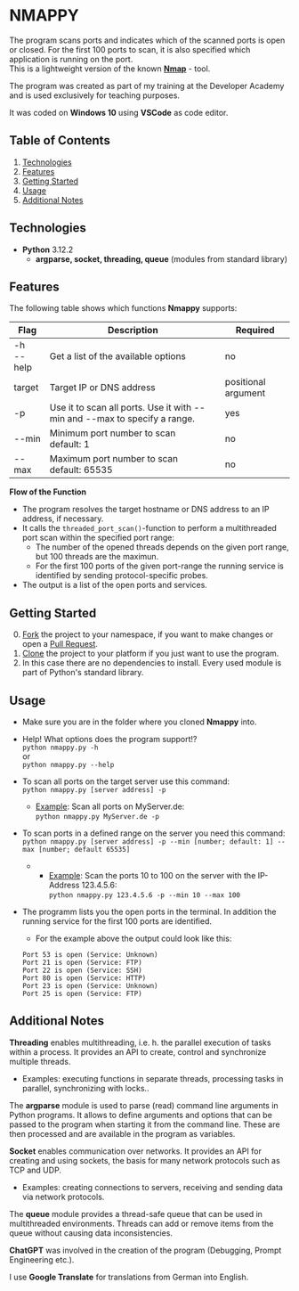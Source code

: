 # NMAPPY

The program scans ports and indicates which of the scanned ports is open or closed. For the first 100 ports to scan, it is also specified which application is running on the port.  
This is a lightweight version of the known <a href="https://nmap.org/">**Nmap**</a> - tool.  

The program was created as part of my training at the Developer Academy and is used exclusively for teaching purposes.  

It was coded on **Windows 10** using **VSCode** as code editor.

## Table of Contents
1. <a href="#technologies">Technologies</a>  
2. <a href="#features">Features</a>  
3. <a href="#getting-started">Getting Started</a>  
4. <a href="#usage">Usage</a>  
5. <a href="#additional-notes">Additional Notes</a>  

## Technologies
* **Python** 3.12.2
    * **argparse, socket, threading, queue** (modules from standard library) 

## Features
The following table shows which functions **Nmappy** supports:  

| Flag | Description | Required |
| ---- | ----------- | -------- |
| -h <br> --help | Get a list of the available options | no |
| target | Target IP or DNS address | positional argument |
| -p | Use it to scan all ports. Use it with --min and --max to specify a range. | yes |
| --min | Minimum port number to scan <br> default: 1 | no |
| --max | Maximum port number to scan <br> default: 65535 | no |

**Flow of the Function**
- The program resolves the target hostname or DNS address to an IP address, if necessary.
- It calls the `threaded_port_scan()`-function to perform a multithreaded port scan within the specified port range:
    - The number of the opened threads depends on the given port range, but 100 threads are the maximun.
    - For the first 100 ports of the given port-range the running service is identified by sending protocol-specific probes. 
- The output is a list of the open ports and services.

## Getting Started
0) <a href="https://docs.github.com/de/pull-requests/collaborating-with-pull-requests/working-with-forks/fork-a-repo">Fork</a> the project to your namespace, if you want to make changes or open a <a href="https://docs.github.com/de/pull-requests/collaborating-with-pull-requests/proposing-changes-to-your-work-with-pull-requests/about-pull-requests">Pull Request</a>.
1) <a href="https://docs.github.com/en/repositories/creating-and-managing-repositories/cloning-a-repository">Clone</a> the project to your platform if you just want to use the program.
2) In this case there are no dependencies to install. Every used module is part of Python's standard library.

## Usage
- Make sure you are in the folder where you cloned **Nmappy** into.  

- Help! What options does the program support!?  
    `python nmappy.py -h`  
    or  
    `python nmappy.py --help`  

- To scan all ports on the target server use this command:  
    `python nmappy.py [server address] -p` 
    - <ins>Example</ins>: Scan all ports on MyServer.de:  
    `python nmappy.py MyServer.de -p`
    
- To scan ports in a defined range on the server you need this command:  
    `python nmappy.py [server address] -p --min [number; default: 1] --max [number; default 65535]`
    - - <ins>Example</ins>: Scan the ports 10 to 100 on the server with the IP-Address 123.4.5.6:  
    `python nmappy.py 123.4.5.6 -p --min 10 --max 100`

- The programm lists you the open ports in the terminal. In addition the running service for the first 100 ports are identified.
    - For the example above the output could look like this:
    
    ```
    Port 53 is open (Service: Unknown)
    Port 21 is open (Service: FTP)
    Port 22 is open (Service: SSH)
    Port 80 is open (Service: HTTP)
    Port 23 is open (Service: Unknown)
    Port 25 is open (Service: FTP)
    ```

## Additional Notes
**Threading** enables multithreading, i.e. h. the parallel execution of tasks within a process. It provides an API to create, control and synchronize multiple threads.  
- Examples: executing functions in separate threads, processing tasks in parallel, synchronizing with locks..  
  
The **argparse** module is used to parse (read) command line arguments in Python programs. It allows to define arguments and options that can be passed to the program when starting it from the command line. These are then processed and are available in the program as variables.  
  
**Socket** enables communication over networks. It provides an API for creating and using sockets, the basis for many network protocols such as TCP and UDP.  
- Examples: creating connections to servers, receiving and sending data via network protocols.
  
The **queue** module provides a thread-safe queue that can be used in multithreaded environments. Threads can add or remove items from the queue without causing data inconsistencies.  
  
**ChatGPT** was involved in the creation of the program (Debugging, Prompt Engineering etc.).  
  
I use **Google Translate** for translations from German into English.